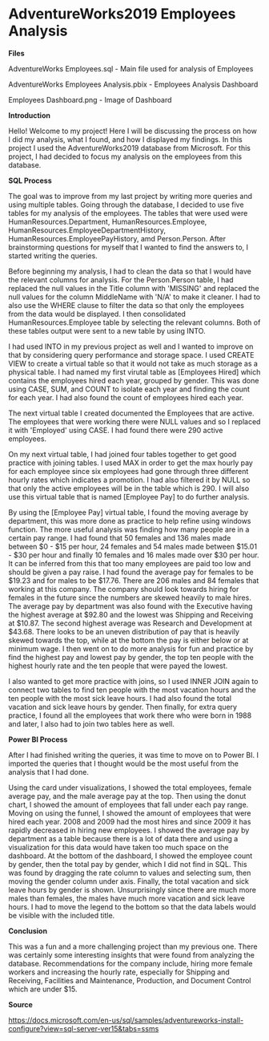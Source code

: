 # AdventureWorks2019 Employees Analysis

**Files**

AdventureWorks Employees.sql - Main file used for analysis of Employees

AdventureWorks Employees Analysis.pbix - Employees Analysis Dashboard

Employees Dashboard.png - Image of Dashboard

**Introduction**

Hello! Welcome to my project! Here I will be discussing the process on how I did my analysis, what I found, and how I displayed my findings. In this project I used the AdventureWorks2019 database from Microsoft. For this project, I had decided to focus my analysis on the employees from this database. 

**SQL Process**

The goal was to improve from my last project by writing more queries and using multiple tables. Going through the database, I decided to use five tables for my analysis of the employees. The tables that were used were HumanResources.Department, HumanResources.Employee, HumanResources.EmployeeDepartmentHistory, HumanResources.EmployeePayHistory, amd Person.Person. After brainstorming questions for myself that I wanted to find the answers to, I started writing the queries. 

Before beginning my analysis, I had to clean the data so that I would have the relevant columns for analysis. For the Person.Person table, I had replaced the null values in the Title column with 'MISSING' and replaced the null values for the column MiddleName with 'N/A' to make it cleaner. I had to also use the WHERE clause to filter the data so that only the employees from the data would be displayed. I then consolidated HumanResources.Employee table by selecting the relevant columns. Both of these tables output were sent to a new table by using INTO. 

I had used INTO in my previous project as well and I wanted to improve on that by considering query performance and storage space. I used CREATE VIEW to create a virtual table so that it would not take as much storage as a physical table. I had named my first virutal table as [Employees Hired] which contains the employees hired each year, grouped by gender. This was done using CASE, SUM, and COUNT to isolate each year and finding the count for each year. I had also found the count of employees hired each year.

The next virtual table I created documented the Employees that are active. The employees that were working there were NULL values and so I replaced it with 'Employed' using CASE. I had found there were 290 active employees. 

On my next virtual table, I had joined four tables together to get good practice with joining tables. I used MAX in order to get the max hourly pay for each employee since six employees had gone through three different hourly rates which indicates a promotion. I had also filtered it by NULL so that only the active employees will be in the table which is 290. I will also use this virtual table that is named [Employee Pay] to do further analysis. 

By using the [Employee Pay] virtual table, I found the moving average by department, this was more done as practice to help refine using windows function. The more useful analysis was finding how many people are in a certain pay range. I had found that 50 females and 136 males made between $0 - $15 per hour, 24 females and 54 males made between $15.01 - $30 per hour and finally 10 females and 16 males made over $30 per hour. It can be inferred from this that too many employees are paid too low and should be given a pay raise. I had found the average pay for females to be $19.23 and for males to be $17.76. There are 206 males and 84 females that working at this company. The company should look towards hiring for females in the future since the numbers are skewed heavily to male hires. The average pay by department was also found with the Executive having the highest average at $92.80 and the lowest was Shipping and Receiving at $10.87. The second highest average was Research and Development at $43.68. There looks to be an uneven distribution of pay that is heavily skewed towards the top, while at the bottom the pay is either below or at minimum wage. I then went on to do more analysis for fun and practice by find the highest pay and lowest pay by gender, the top ten people with the highest hourly rate and the ten people that were payed the lowest. 

I also wanted to get more practice with joins, so I used INNER JOIN again to connect two tables to find ten people with the most vacation hours and the ten people with the most sick leave hours. I had also found the total vacation and sick leave hours by gender. Then finally, for extra query practice, I found all the employees that work there who were born in 1988 and later, I also had to join two tables here as well. 

**Power BI Process**

After I had finished writing the queries, it was time to move on to Power BI. I imported the queries that I thought would be the most useful from the analysis that I had done.

Using the card under visualizations, I showed the total employees, female average pay, and the male average pay at the top. Then using the donut chart, I showed the amount of employees that fall under each pay range. Moving on using the funnel, I showed the amount of employees that were hired each year. 2008 and 2009 had the most hires and since 2009 it has rapidly decreased in hiring new employees. I showed the average pay by department as a table because there is a lot of data there and using a visualization for this data would have taken too much space on the dashboard. At the bottom of the dashboard, I showed the employee count by gender, then the total pay by gender, which I did not find in SQL. This was found by dragging the rate column to values and selecting sum, then moving the gender column under axis. Finally, the total vacation and sick leave hours by gender is shown. Unsurprisingly since there are much more males than females, the males have much more vacation and sick leave hours. I had to move the legend to the bottom so that the data labels would be visible with the included title. 

**Conclusion**

This was a fun and a more challenging project than my previous one. There was certainly some interesting insights that were found from analyzing the database. Recommendations for the company include, hiring more female workers and increasing the hourly rate, especially for Shipping and Receiving, Facilities and Maintenance, Production, and Document Control which are under $15.  

**Source**

https://docs.microsoft.com/en-us/sql/samples/adventureworks-install-configure?view=sql-server-ver15&tabs=ssms
